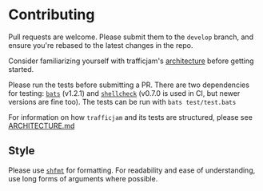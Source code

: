 # Contributing
Pull requests are welcome. Please submit them to the `develop` branch, and ensure you're rebased to the latest changes in the repo.

Consider familiarizing yourself with trafficjam's [architecture](ARCHITECTURE.md) before getting started.

Please run the tests before submitting a PR. There are two dependencies for testing: [`bats`](https://github.com/bats-core/bats-core) (v1.2.1) and [`shellcheck`](https://github.com/koalaman/shellcheck) (v0.7.0 is used in CI, but newer versions are fine too). The tests can be run with `bats test/test.bats`

For information on how `trafficjam` and its tests are structured, please see [ARCHITECTURE.md](architecture.md)

## Style
Please use [`shfmt`](https://github.com/mvdan/sh) for formatting. For readability and ease of understanding, use long forms of arguments where possible.